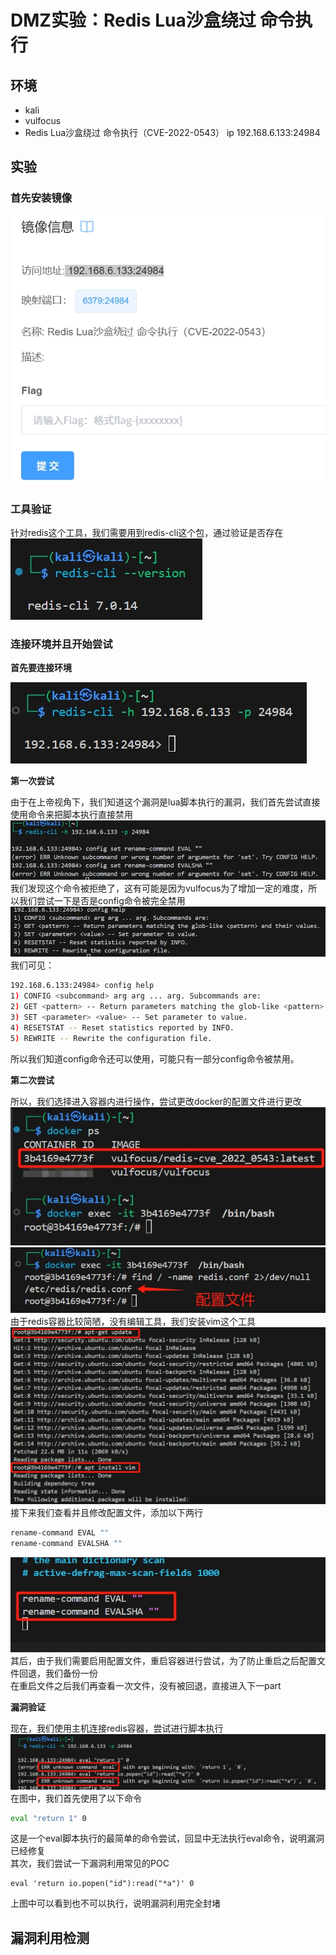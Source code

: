 # DMZ实验：Redis Lua沙盒绕过 命令执行

## 环境

* kali
* vulfocus
* Redis Lua沙盒绕过 命令执行（CVE-2022-0543）
  ip 192.168.6.133:24984

## 实验

### 首先安装镜像

![](./redis信息.png)

### 工具验证

针对redis这个工具，我们需要用到redis-cli这个包，通过验证是否存在
![](./redis-cli验证存在（工具）.png)

### 连接环境并且开始尝试

__首先要连接环境__

![](./连接环境.png)

__第一次尝试__

由于在上帝视角下，我们知道这个漏洞是lua脚本执行的漏洞，我们首先尝试直接使用命令来把脚本执行直接禁用
![](./trial_1.png)<br>
我们发现这个命令被拒绝了，这有可能是因为vulfocus为了增加一定的难度，所以我们尝试一下是否是config命令被完全禁用
![](./config验证.png)<br>
我们可见：
```bash
192.168.6.133:24984> config help
1) CONFIG <subcommand> arg arg ... arg. Subcommands are:
2) GET <pattern> -- Return parameters matching the glob-like <pattern> and their values.
3) SET <parameter> <value> -- Set parameter to value.
4) RESETSTAT -- Reset statistics reported by INFO.
5) REWRITE -- Rewrite the configuration file.
```
所以我们知道config命令还可以使用，可能只有一部分config命令被禁用。

__第二次尝试__

所以，我们选择进入容器内进行操作，尝试更改docker的配置文件进行更改
![](./enter.png)
![](./配置文件.png)<br>
由于redis容器比较简陋，没有编辑工具，我们安装vim这个工具<br>
![](./准备.png)<br>
接下来我们查看并且修改配置文件，添加以下两行
```bash
rename-command EVAL ""
rename-command EVALSHA ""
```
![](./添加.png)
其后，由于我们需要启用配置文件，重启容器进行尝试，为了防止重启之后配置文件回退，我们备份一份<br>
在重启文件之后我们再查看一次文件，没有被回退，直接进入下一part

__漏洞验证__

现在，我们使用主机连接redis容器，尝试进行脚本执行
![](./eval禁用.png)<br>
在图中，我们首先使用了以下命令
```bash
eval "return 1" 0
```
这是一个eval脚本执行的最简单的命令尝试，回显中无法执行eval命令，说明漏洞已经修复<br>
其次，我们尝试一下漏洞利用常见的POC
```
eval 'return io.popen("id"):read("*a")' 0
```
上图中可以看到也不可以执行，说明漏洞利用完全封堵

## 漏洞利用检测

